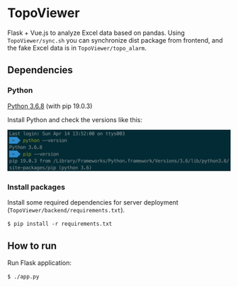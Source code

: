 # TopoViewer
Flask + Vue.js to analyze Excel data based on pandas. Using `TopoViewer/sync.sh` you can synchronize dist package from frontend, and the fake Excel data is in `TopoViewer/topo_alarm`.
## Dependencies
### Python
[Python 3.6.8](https://www.python.org/downloads/release/python-368/) (with pip 19.0.3)

Install Python and check the versions like this:

![](https://raw.githubusercontent.com/ICHIGOI7E/mdpics/master/TopoViewer/1.jpeg)
### Install packages
Install some required dependencies for server deployment (`TopoViewer/backend/requirements.txt`).
```
$ pip install -r requirements.txt
```
## How to run
Run Flask application:
```
$ ./app.py
```
